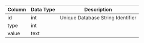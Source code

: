 | Column | Data Type | Description                       |
| ------ | --------- | --------------------------------- |
| id     | int       | Unique Database String Identifier |
| type   | int       |                                   |
| value  | text      |                                   |